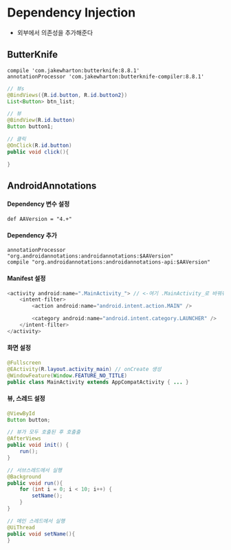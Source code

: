 # Dependency Injection

- 외부에서 의존성을 추가해준다

## ButterKnife

```
compile 'com.jakewharton:butterknife:8.8.1'
annotationProcessor 'com.jakewharton:butterknife-compiler:8.8.1'
```

```java
// 뷰s
@BindViews({R.id.button, R.id.button2})
List<Button> btn_list;

// 뷰
@BindView(R.id.button)
Button button1;

// 클릭
@OnClick(R.id.button)
public void click(){

}
```

## AndroidAnnotations

#### Dependency 변수 설정

```
def AAVersion = "4.+" 
```
#### Dependency 추가
```
annotationProcessor "org.androidannotations:androidannotations:$AAVersion"
compile "org.androidannotations:androidannotations-api:$AAVersion"
```
#### Manifest 설정
```java
<activity android:name=".MainActivity_"> // <-여기 .MainActivity_로 바꿔줘야 함
    <intent-filter>
        <action android:name="android.intent.action.MAIN" />

        <category android:name="android.intent.category.LAUNCHER" />
    </intent-filter>
</activity>
```
#### 화면 설정
```java
@Fullscreen
@EActivity(R.layout.activity_main) // onCreate 생성
@WindowFeature(Window.FEATURE_NO_TITLE)
public class MainActivity extends AppCompatActivity { ... }
```
#### 뷰, 스레드 설정
```java
@ViewById
Button button;

// 뷰가 모두 호출된 후 호출출
@AfterViews
public void init() {
    run();
}

// 서브스레드에서 실행
@Background
public void run(){
    for (int i = 0; i < 10; i++) {
        setName();
    }
}

// 메인 스레드에서 실행
@UiThread
public void setName(){
}
```
